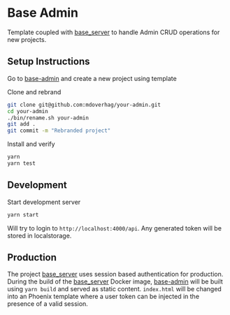 # Base Admin

Template coupled with [base_server](https://github.com/mdoverhag/base_server) to handle Admin CRUD operations for new projects.

## Setup Instructions

Go to [base-admin](https://github.com/mdoverhag/base-admin) and create a new project using template

Clone and rebrand
```bash
git clone git@github.com:mdoverhag/your-admin.git
cd your-admin
./bin/rename.sh your-admin
git add .
git commit -m "Rebranded project"
```

Install and verify
```bash
yarn
yarn test
```

## Development

Start development server
```bash
yarn start
```

Will try to login to `http://localhost:4000/api`. Any generated token will be stored in localstorage.

## Production

The project [base_server](https://github.com/mdoverhag/base_server) uses session based authentication for production. During the build of the [base_server](https://github.com/mdoverhag/base_server) Docker image, [base-admin](https://github.com/mdoverhag/base-admin) will be built using `yarn build` and served as static content. `index.html` will be changed into an Phoenix template where a user token can be injected in the presence of a valid session.
